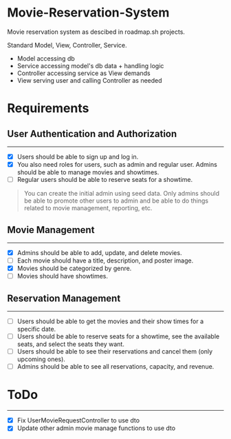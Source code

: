 # Movie-Reservation-System
Movie reservation system as descibed in roadmap.sh projects.

Standard Model, View, Controller, Service.
- Model accessing db
- Service accessing model's db data + handling logic
- Controller accessing service as View demands
- View serving user and calling Controller as needed

# Requirements

## User Authentication and Authorization
---
- [X] Users should be able to sign up and log in.
- [X] You also need roles for users, such as admin and regular user. Admins should be able to manage movies and showtimes.
- [ ] Regular users should be able to reserve seats for a showtime.

> You can create the initial admin using seed data. Only admins should be able to promote other users to admin and be able to do things related to movie management, reporting, etc.

## Movie Management
---
- [X] Admins should be able to add, update, and delete movies.
- [ ] Each movie should have a title, description, and poster image.
- [X] Movies should be categorized by genre.
- [ ] Movies should have showtimes.

## Reservation Management
---
- [ ] Users should be able to get the movies and their show times for a specific date.
- [ ] Users should be able to reserve seats for a showtime, see the available seats, and select the seats they want.
- [ ] Users should be able to see their reservations and cancel them (only upcoming ones).
- [ ] Admins should be able to see all reservations, capacity, and revenue.

# ToDo
---
- [X] Fix UserMovieRequestController to use dto
- [X] Update other admin movie manage functions to use dto